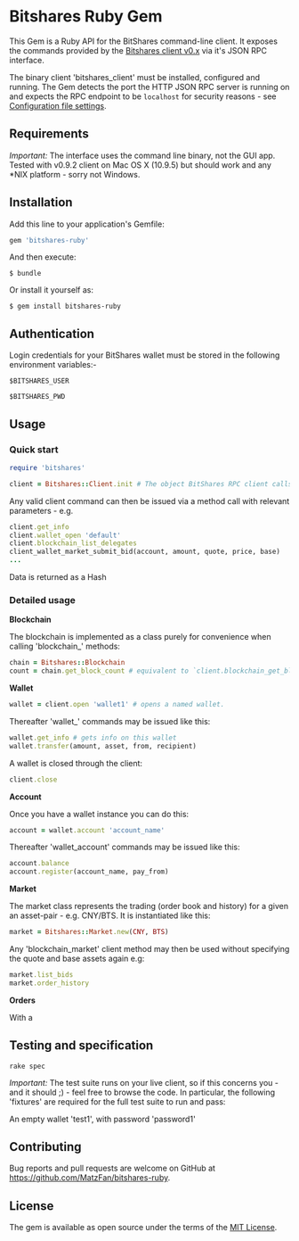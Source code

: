 # Bitshares Ruby Gem

This Gem is a Ruby API for the BitShares command-line client. It exposes the commands provided by the [Bitshares client v0.x](https://github.com/bitshares/bitshares) via it's JSON RPC interface.

The binary client 'bitshares_client' must be installed, configured and running. The Gem detects the port the HTTP JSON RPC server is running on and expects the RPC endpoint to be `localhost` for security reasons - see [Configuration file settings](http://wiki.bitshares.org/index.php/BitShares/API).

## Requirements

_Important:_ The interface uses the command line binary, not the GUI app.
Tested with v0.9.2 client on Mac OS X (10.9.5) but should work and any *NIX platform - sorry not Windows.

## Installation

Add this line to your application's Gemfile:

```ruby
gem 'bitshares-ruby'
```

And then execute:

    $ bundle

Or install it yourself as:

    $ gem install bitshares-ruby

## Authentication

Login credentials for your BitShares wallet must be stored in the following environment variables:-

  `$BITSHARES_USER`

  `$BITSHARES_PWD`

## Usage

### Quick start

```ruby
require 'bitshares'

client = Bitshares::Client.init # The object BitShares RPC client calls are routed to.
```
Any valid client command can then be issued via a method call with relevant parameters - e.g.

```ruby
client.get_info
client.wallet_open 'default'
client.blockchain_list_delegates
client_wallet_market_submit_bid(account, amount, quote, price, base)
...
```

Data is returned as a Hash

### Detailed usage

**Blockchain**

The blockchain is implemented as a class purely for convenience when calling 'blockchain_' methods:
```Ruby
chain = Bitshares::Blockchain
count = chain.get_block_count # equivalent to `client.blockchain_get_blcok_count`
```

**Wallet**

```Ruby
wallet = client.open 'wallet1' # opens a named wallet.
```
Thereafter 'wallet_' commands may be issued like this:
```Ruby
wallet.get_info # gets info on this wallet
wallet.transfer(amount, asset, from, recipient)
```
A wallet is closed through the client:
```Ruby
client.close
```

**Account**

Once you have a wallet instance you can do this:
```Ruby
account = wallet.account 'account_name'
```
Thereafter 'wallet_account' commands may be issued like this:
```Ruby
account.balance
account.register(account_name, pay_from)
```

**Market**

The market class represents the trading (order book and history) for a given an asset-pair - e.g. CNY/BTS. It is instantiated like this:
```Ruby
market = Bitshares::Market.new(CNY, BTS)
```
Any 'blockchain_market' client method may then be used without specifying the quote and base assets again e.g:
```Ruby
market.list_bids
market.order_history
```

**Orders**

With a

## Testing and specification

`rake spec`

_Important:_ The test suite runs on your live client, so if this concerns you - and it should ;) - feel free to browse the code. In particular, the following 'fixtures' are required for the full test suite to run and pass:

An empty wallet 'test1', with password 'password1'

## Contributing

Bug reports and pull requests are welcome on GitHub at https://github.com/MatzFan/bitshares-ruby.


## License

The gem is available as open source under the terms of the [MIT License](http://opensource.org/licenses/MIT).

